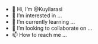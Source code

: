 - 👋 Hi, I’m @Kuyilarasi
- 👀 I’m interested in ...
- 🌱 I’m currently learning ...
- 💞️ I’m looking to collaborate on ...
- 📫 How to reach me ...

<!---
Kuyilarasi/Kuyilarasi is a ✨ special ✨ repository because its `README.md` (this file) appears on your GitHub profile.
You can click the Preview link to take a look at your changes.
--->

